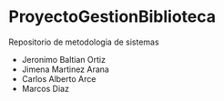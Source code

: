 # ProyectoGestionBiblioteca
Repositorio de metodologia de sistemas

- Jeronimo Baltian Ortiz
- Jimena Martinez Arana
- Carlos Alberto Arce
- Marcos Diaz

